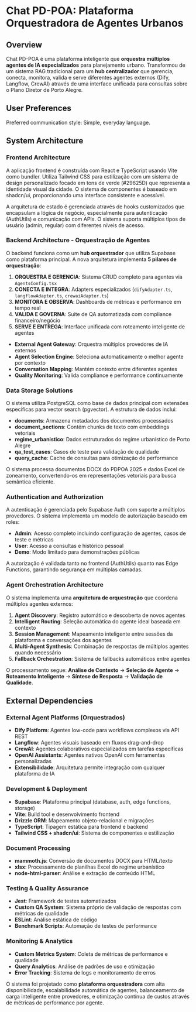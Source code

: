 # Chat PD-POA: Plataforma Orquestradora de Agentes Urbanos

## Overview

Chat PD-POA é uma plataforma inteligente que **orquestra múltiplos agentes de IA especializados** para planejamento urbano. Transformou de um sistema RAG tradicional para um **hub centralizador** que gerencia, conecta, monitora, valida e serve diferentes agentes externos (Dify, Langflow, CrewAI) através de uma interface unificada para consultas sobre o Plano Diretor de Porto Alegre.

## User Preferences

Preferred communication style: Simple, everyday language.

## System Architecture

### Frontend Architecture
A aplicação frontend é construída com React e TypeScript usando Vite como bundler. Utiliza Tailwind CSS para estilização com um sistema de design personalizado focado em tons de verde (#29625D) que representa a identidade visual da cidade. O sistema de componentes é baseado em shadcn/ui, proporcionando uma interface consistente e acessível.

A arquitetura de estado é gerenciada através de hooks customizados que encapsulam a lógica de negócio, especialmente para autenticação (AuthUtils) e comunicação com APIs. O sistema suporta múltiplos tipos de usuário (admin, regular) com diferentes níveis de acesso.

### Backend Architecture - Orquestração de Agentes
O backend funciona como um **hub orquestrador** que utiliza Supabase como plataforma principal. A nova arquitetura implementa **5 pilares de orquestração**:

1. **ORQUESTRA E GERENCIA**: Sistema CRUD completo para agentes via `AgentsConfig.tsx`
2. **CONECTA E INTEGRA**: Adapters especializados (`difyAdapter.ts`, `langflowAdapter.ts`, `crewaiAdapter.ts`) 
3. **MONITORA E OBSERVA**: Dashboards de métricas e performance em tempo real
4. **VALIDA E GOVERNA**: Suite de QA automatizada com compliance financeiro/negócio  
5. **SERVE E ENTREGA**: Interface unificada com roteamento inteligente de agentes

- **External Agent Gateway**: Orquestra múltiplos provedores de IA externos
- **Agent Selection Engine**: Seleciona automaticamente o melhor agente por contexto
- **Conversation Mapping**: Mantém contexto entre diferentes agentes
- **Quality Monitoring**: Valida compliance e performance continuamente

### Data Storage Solutions
O sistema utiliza PostgreSQL como base de dados principal com extensões específicas para vector search (pgvector). A estrutura de dados inclui:

- **documents**: Armazena metadados dos documentos processados
- **document_sections**: Contém chunks de texto com embeddings vetoriais
- **regime_urbanistico**: Dados estruturados do regime urbanístico de Porto Alegre
- **qa_test_cases**: Casos de teste para validação de qualidade
- **query_cache**: Cache de consultas para otimização de performance

O sistema processa documentos DOCX do PDPOA 2025 e dados Excel de zoneamento, convertendo-os em representações vetoriais para busca semântica eficiente.

### Authentication and Authorization
A autenticação é gerenciada pelo Supabase Auth com suporte a múltiplos provedores. O sistema implementa um modelo de autorização baseado em roles:

- **Admin**: Acesso completo incluindo configuração de agentes, casos de teste e métricas
- **User**: Acesso a consultas e histórico pessoal
- **Demo**: Modo limitado para demonstrações públicas

A autorização é validada tanto no frontend (AuthUtils) quanto nas Edge Functions, garantindo segurança em múltiplas camadas.

### Agent Orchestration Architecture
O sistema implementa uma **arquitetura de orquestração** que coordena múltiplos agentes externos:

1. **Agent Discovery**: Registro automático e descoberta de novos agentes
2. **Intelligent Routing**: Seleção automática do agente ideal baseada em contexto
3. **Session Management**: Mapeamento inteligente entre sessões da plataforma e conversações dos agentes
4. **Multi-Agent Synthesis**: Combinação de respostas de múltiplos agentes quando necessário
5. **Fallback Orchestration**: Sistema de fallbacks automáticos entre agentes

O processamento segue: **Análise de Contexto** → **Seleção de Agente** → **Roteamento Inteligente** → **Síntese de Resposta** → **Validação de Qualidade**.

## External Dependencies

### External Agent Platforms (Orquestrados)
- **Dify Platform**: Agentes low-code para workflows complexos via API REST
- **Langflow**: Agentes visuais baseado em fluxos drag-and-drop  
- **CrewAI**: Agentes colaborativos especializados em tarefas específicas
- **OpenAI Assistants**: Agentes nativos OpenAI com ferramentas personalizadas
- **Extensibilidade**: Arquitetura permite integração com qualquer plataforma de IA

### Development & Deployment
- **Supabase**: Plataforma principal (database, auth, edge functions, storage)
- **Vite**: Build tool e desenvolvimento frontend
- **Drizzle ORM**: Mapeamento objeto-relacional e migrações
- **TypeScript**: Tipagem estática para frontend e backend
- **Tailwind CSS + shadcn/ui**: Sistema de componentes e estilização

### Document Processing
- **mammoth.js**: Conversão de documentos DOCX para HTML/texto
- **xlsx**: Processamento de planilhas Excel do regime urbanístico
- **node-html-parser**: Análise e extração de conteúdo HTML

### Testing & Quality Assurance
- **Jest**: Framework de testes automatizados
- **Custom QA System**: Sistema próprio de validação de respostas com métricas de qualidade
- **ESLint**: Análise estática de código
- **Benchmark Scripts**: Automação de testes de performance

### Monitoring & Analytics
- **Custom Metrics System**: Coleta de métricas de performance e qualidade
- **Query Analytics**: Análise de padrões de uso e otimização
- **Error Tracking**: Sistema de logs e monitoramento de erros

O sistema foi projetado como **plataforma orquestradora** com alta disponibilidade, escalabilidade automática de agentes, balanceamento de carga inteligente entre provedores, e otimização contínua de custos através de métricas de performance por agente.